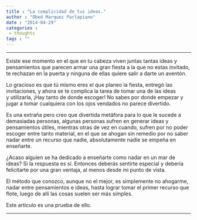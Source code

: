 ```yaml
---
title : "La complicidad de tus ideas."
author : "Obed Marquez Parlapiano"
date : "2014-04-29"
categories : 
 - thoughts
tags : ""
---
```


* * *

Existe ese momento en el que en tu cabeza viven juntas tantas ideas y pensamientos que parecen armar una gran fiesta a la que no estas invitado, te rechazan en la puerta y ninguna de ellas quiere salir a darte un aventón.

Lo gracioso es que tú mismo eres el que planeo la fiesta, entregó las invitaciones, y ahora se te complica la tarea de tomar una de las ideas y utilizarla, ¡Hay tanto de donde escoger! No sabes por donde empezar y jugar a tomar cualquiera con los ojos vendados no parece divertido.

Es una extraña pero creo que divertida metáfora para lo que le sucede a demasiadas personas, algunas personas sufren en generar ideas y pensamientos útiles, mientras otras de vez en cuando, sufren por no poder escoger entre tanto material, en el que se ahogan sin remedio por no saber nadar entre un recurso que nadie, absolutamente nadie se empeña en enseñarte.

¿Acaso alguien se ha dedicado a enseñarte como nadar en un mar de ideas? Si la respuesta es sí. Entonces deberás sentirte especial y debería felicitarte por una gran ventaja, al menos desde mi punto de vista.

El método que conozco, aunque no el mejor, es simplemente no ahogarme, nadar entre pensamientos e ideas, hasta lograr tomar el primer recurso que flote, luego de allí las cosas suelen ser más simples.

Este articulo es una prueba de ello.

* * *
